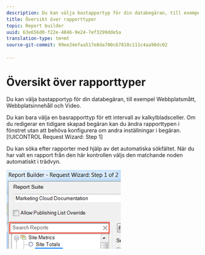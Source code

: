 ```yaml
---
description: Du kan välja bastapportyp för din databegäran, till exempel Webbplatsmått, Webbplatsinnehåll och Video.
title: Översikt över rapporttyper
topic: Report builder
uuid: 63e656d0-f22e-4846-9e24-7ef3299dde5a
translation-type: tm+mt
source-git-commit: 99ee24efaa517e8da700c67818c111c4aa90dc02

---
```



# Översikt över rapporttyper

Du kan välja bastapportyp för din databegäran, till exempel Webbplatsmått, Webbplatsinnehåll och Video.

Du kan bara välja en basrapporttyp för ett intervall av kalkylbladsceller. Om du redigerar en tidigare skapad begäran kan du ändra rapporttypen i fönstret utan att behöva konfigurera om andra inställningar i begäran. [!UICONTROL Request Wizard: Step 1]

Du kan söka efter rapporter med hjälp av det automatiska sökfältet. När du har valt en rapport från den här kontrollen väljs den matchande noden automatiskt i trädvyn.

![](assets/search_reports.png)

